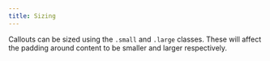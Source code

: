 ```yaml
---
title: Sizing
---
```


Callouts can be sized using the `.small` and `.large` classes. These will affect the padding around content to be smaller and larger respectively.
